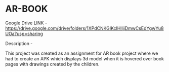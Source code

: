 # AR-BOOK

Google Drive LINK - https://drive.google.com/drive/folders/1XPdCNKGIKclHlljjDmwCsEdYgwYu8UOa?usp=sharing

Description -

This project was created as an assignment for AR book project where we had to create an APK which displays 3d model when it is hovered over book pages with drawings created by the children.

